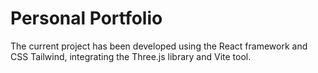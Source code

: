 # Personal Portfolio

The current project has been developed using the React framework and CSS Tailwind, integrating the Three.js library and Vite tool.



